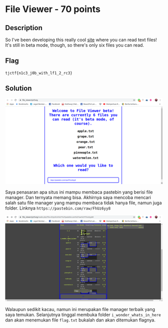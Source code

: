 # File Viewer - 70 points
## Description
So I've been developing this really cool [site](https://file_viewer.tjctf.org/) where you can read text files! It's still in beta mode, though, so there's only six files you can read.
## Flag
```
tjctf{n1c3_j0b_with_lf1_2_rc3}
```
## Solution
![](img.png)

Saya penasaran apa situs ini mampu membaca pastebin yang berisi file manager. Dan ternyata memang bisa. Akhirnya saya mencoba mencari salah satu file manager yang mampu membaca tidak hanya file, namun juga folder. Linknya `https://pastebin.com/raw/FhUz6yy8`

![](filemanager.png)

Walaupun sedikit kacau, namun ini merupakan file manager terbaik yang saya temukan. Selanjutnya tinggal membuka folder `i_wonder_whats_in_here` dan akan menemukan file `flag.txt` bukalah dan akan ditemukan flagnya.
